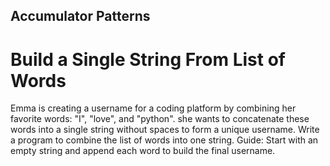 ## Accumulator Patterns

# Build a Single String From List of Words

Emma is creating a username for a coding platform by combining her favorite words: "I", "love", and "python". she wants to concatenate these words into a single string without spaces to form a unique username. Write a program to combine the list of words into one string. 
Guide: Start with an empty string and append each word to build the final username.
